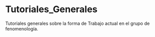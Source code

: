 # Tutoriales_Generales

Tutoriales generales sobre la forma de Trabajo actual en el grupo de fenomenología.
